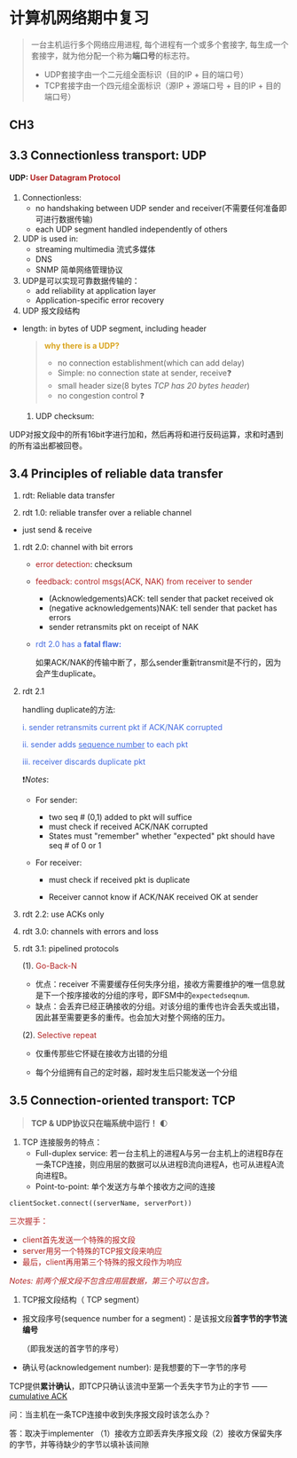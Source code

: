 # 计算机网络期中复习

> 一台主机运行多个网络应用进程, 每个进程有一个或多个套接字, 每生成一个套接字，就为他分配一个称为**端口号**的标志符。
>
> - UDP套接字由一个二元组全面标识（目的IP + 目的端口号）
> - TCP套接字由一个四元组全面标识（源IP + 源端口号 + 目的IP + 目的端口号）

## CH3

## 3.3  Connectionless transport: UDP 

#### UDP: <font color = #B22222>User Datagram Protocol</font>

1. Connectionless:
   - no handshaking between UDP sender and receiver(不需要任何准备即可进行数据传输)
   - each UDP segment handled independently of others
2. UDP is used in:
   - streaming multimedia 流式多媒体
   - DNS
   - SNMP 简单网络管理协议
3. UDP是可以实现可靠数据传输的：
   - add reliability at application layer
   - Application-specific error recovery
4. UDP 报文段结构 


- length: in bytes of UDP segment,  including header

  > <font color = #DAA520>**why there is a UDP?**</font>
  >
  > - no connection establishment(which can add delay)
  > - Simple: no connection state at sender, receive:question:
  > - small header size(8 bytes   *TCP has 20 bytes header*)
  > - no congestion control :question:





  1. UDP checksum: 

  
UDP对报文段中的所有16bit字进行加和，然后再将和进行反码运算，求和时遇到的所有溢出都被回卷。

## 3.4  Principles of reliable data transfer

1. rdt: Reliable data transfer

1. rdt 1.0: reliable transfer over a reliable channel

- just send & receive

1. rdt 2.0: channel with bit errors

   - <font color = #B22222>error detection</font>: checksum

   - <font color = #B22222>feedback: control msgs(ACK, NAK) from receiver to sender</font>

     - (Acknowledgements)ACK: tell sender that packet received ok
     - (negative acknowledgements)NAK: tell sender that packet has errors
     - sender retransmits pkt on receipt of NAK

   - <font color = #4169E1>rdt 2.0 has a **fatal flaw:**</font>

     如果ACK/NAK的传输中断了，那么sender重新transmit是不行的，因为会产生duplicate。

2. rdt 2.1

   handling duplicate的方法:

   <font color = #4169E1>i. sender retransmits current pkt if ACK/NAK corrupted </font>

   <font color = #4169E1>ii. sender adds <u>sequence number</u> to each pkt</font>

   <font color = #4169E1>iii. receiver discards duplicate pkt</font>

   :exclamation:*Notes*:

   - For sender:

     - two seq # (0,1) added to pkt will suffice
     - must check if received ACK/NAK corrupted
     - States must "remember" whether "expected" pkt should have seq # of 0 or 1

   - For receiver:

     - must check if received pkt is duplicate

     - Receiver cannot know if ACK/NAK received OK at sender

3. rdt 2.2: use ACKs only

4. rdt 3.0: channels with errors and loss

1. rdt 3.1: pipelined protocols

   (1). <font color = #B22222>Go-Back-N</font>

 

   - 优点：receiver 不需要缓存任何失序分组，接收方需要维护的唯一信息就是下一个按序接收的分组的序号，即FSM中的```expectedseqnum```.
   - 缺点：会丢弃已经正确接收的分组。对该分组的重传也许会丢失或出错，因此甚至需要更多的重传。也会加大对整个网络的压力。

   (2). <font color = #B22222>Selective repeat </font>

   - 仅重传那些它怀疑在接收方出错的分组

   - 每个分组拥有自己的定时器，超时发生后只能发送一个分组


## 3.5  Connection-oriented transport: TCP

> **TCP & UDP协议只在端系统中运行！** :first_quarter_moon:

1. TCP 连接服务的特点：
   - Full-duplex service: 若一台主机上的进程A与另一台主机上的进程B存在一条TCP连接，则应用层的数据可以从进程B流向进程A，也可从进程A流向进程B。
   - Point-to-point: 单个发送方与单个接收方之间的连接

```clientSocket.connect((serverName, serverPort))```

<font color=#B22222>三次握手：</font>

- <font color=#B22222>client首先发送一个特殊的报文段</font>
- <font color=#B22222>server用另一个特殊的TCP报文段来响应</font>
- <font color=#B22222>最后，client再用第三个特殊的报文段作为响应</font>

<font color=#B22222>*Notes: 前两个报文段不包含应用层数据，第三个可以包含。*</font>

1. TCP报文段结构（ TCP segment）

- 报文段序号(sequence number for a segment)：是该报文段**首字节的字节流编号**    

  （即我发送的首字节的序号）

- 确认号(acknowledgement number): 是我想要的下一字节的序号

TCP提供**累计确认**，即TCP只确认该流中至第一个丢失字节为止的字节 ——   <u> cumulative ACK</u>

问：当主机在一条TCP连接中收到失序报文段时该怎么办？

答：取决于implementer （1）接收方立即丢弃失序报文段（2）接收方保留失序的字节，并等待缺少的字节以填补该间隙

